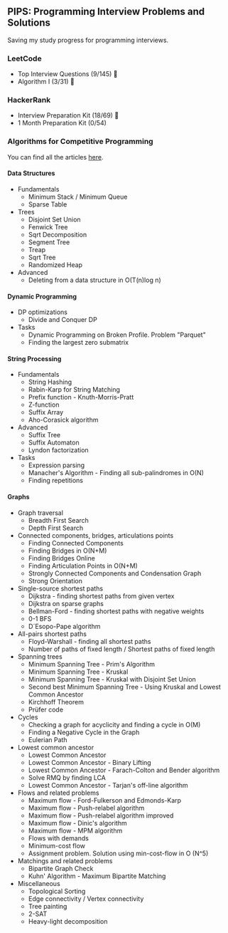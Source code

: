 ## PIPS: Programming Interview Problems and Solutions
Saving my study progress for programming interviews. 

### LeetCode
- Top Interview Questions (9/145) 🚧
- Algorithm I (3/31) 🚧
  
### HackerRank
- Interview Preparation Kit (18/69) 🚧
- 1 Month Preparation Kit (0/54)
  
### Algorithms for Competitive Programming
You can find all the articles [here](https://cp-algorithms.com/).
  
####  Data Structures
- Fundamentals
  - Minimum Stack / Minimum Queue
  - Sparse Table
- Trees
  - Disjoint Set Union
  - Fenwick Tree
  - Sqrt Decomposition
  - Segment Tree
  - Treap
  - Sqrt Tree
  - Randomized Heap
- Advanced
  - Deleting from a data structure in O(T(n)log n)

#### Dynamic Programming
- DP optimizations
  - Divide and Conquer DP
- Tasks
  - Dynamic Programming on Broken Profile. Problem "Parquet"
  - Finding the largest zero submatrix

#### String Processing
- Fundamentals
  - String Hashing
  - Rabin-Karp for String Matching
  - Prefix function - Knuth-Morris-Pratt
  - Z-function
  - Suffix Array
  - Aho-Corasick algorithm
- Advanced
  - Suffix Tree
  - Suffix Automaton
  - Lyndon factorization
- Tasks
  - Expression parsing
  - Manacher's Algorithm - Finding all sub-palindromes in O(N)
  - Finding repetitions

#### Graphs
- Graph traversal
  - Breadth First Search
  - Depth First Search
- Connected components, bridges, articulations points
  - Finding Connected Components
  - Finding Bridges in O(N+M)
  - Finding Bridges Online
  - Finding Articulation Points in O(N+M)
  - Strongly Connected Components and Condensation Graph
  - Strong Orientation
- Single-source shortest paths
  - Dijkstra - finding shortest paths from given vertex
  - Dijkstra on sparse graphs
  - Bellman-Ford - finding shortest paths with negative weights
  - 0-1 BFS
  - D´Esopo-Pape algorithm
- All-pairs shortest paths
  - Floyd-Warshall - finding all shortest paths
  - Number of paths of fixed length / Shortest paths of fixed length
- Spanning trees
  - Minimum Spanning Tree - Prim's Algorithm
  - Minimum Spanning Tree - Kruskal
  - Minimum Spanning Tree - Kruskal with Disjoint Set Union
  - Second best Minimum Spanning Tree - Using Kruskal and Lowest Common Ancestor
  - Kirchhoff Theorem
  - Prüfer code
- Cycles
  - Checking a graph for acyclicity and finding a cycle in O(M)
  - Finding a Negative Cycle in the Graph
  - Eulerian Path
- Lowest common ancestor
  - Lowest Common Ancestor
  - Lowest Common Ancestor - Binary Lifting
  - Lowest Common Ancestor - Farach-Colton and Bender algorithm
  - Solve RMQ by finding LCA
  - Lowest Common Ancestor - Tarjan's off-line algorithm
- Flows and related problems
  - Maximum flow - Ford-Fulkerson and Edmonds-Karp
  - Maximum flow - Push-relabel algorithm
  - Maximum flow - Push-relabel algorithm improved
  - Maximum flow - Dinic's algorithm
  - Maximum flow - MPM algorithm
  - Flows with demands
  - Minimum-cost flow
  - Assignment problem. Solution using min-cost-flow in O (N^5)
- Matchings and related problems
  - Bipartite Graph Check
  - Kuhn' Algorithm - Maximum Bipartite Matching
- Miscellaneous
  - Topological Sorting
  - Edge connectivity / Vertex connectivity
  - Tree painting
  - 2-SAT
  - Heavy-light decomposition
